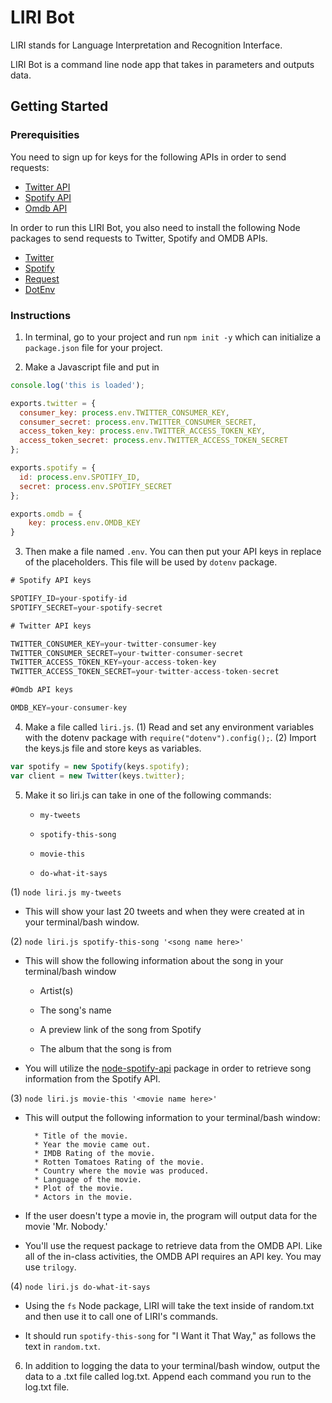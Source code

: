 # LIRI Bot
LIRI stands for Language Interpretation and Recognition Interface.

LIRI Bot is a command line node app that takes in parameters and outputs data. 

## Getting Started
### Prerequisities 
You need to sign up for keys for the following APIs in order to send requests:
* [Twitter API](https://developer.twitter.com/)
* [Spotify API](https://developer.spotify.com/web-api/)
* [Omdb API](http://www.omdbapi.com/)

In order to run this LIRI Bot, you also need to install the following Node packages to send requests to Twitter, Spotify and OMDB APIs.
* [Twitter](https://www.npmjs.com/package/twitter)
* [Spotify](https://www.npmjs.com/package/node-spotify-api)
* [Request](https://www.npmjs.com/package/request)
* [DotEnv](https://www.npmjs.com/package/dotenv)


### Instructions
1. In terminal, go to your project and run `npm init -y` which can initialize a `package.json` file for your project. 

2. Make a Javascript file and put in 
```javascript
console.log('this is loaded');

exports.twitter = {
  consumer_key: process.env.TWITTER_CONSUMER_KEY,
  consumer_secret: process.env.TWITTER_CONSUMER_SECRET,
  access_token_key: process.env.TWITTER_ACCESS_TOKEN_KEY,
  access_token_secret: process.env.TWITTER_ACCESS_TOKEN_SECRET
};

exports.spotify = {
  id: process.env.SPOTIFY_ID,
  secret: process.env.SPOTIFY_SECRET
};

exports.omdb = {
	key: process.env.OMDB_KEY
}
```

3. Then make a file named `.env`. You can then put your API keys in replace of the placeholders. This file will be used by `dotenv` package.
```js
# Spotify API keys

SPOTIFY_ID=your-spotify-id
SPOTIFY_SECRET=your-spotify-secret

# Twitter API keys

TWITTER_CONSUMER_KEY=your-twitter-consumer-key
TWITTER_CONSUMER_SECRET=your-twitter-consumer-secret
TWITTER_ACCESS_TOKEN_KEY=your-access-token-key
TWITTER_ACCESS_TOKEN_SECRET=your-twitter-access-token-secret

#Omdb API keys

OMDB_KEY=your-consumer-key

```

4. Make a file called `liri.js`.
(1) Read and set any environment variables with the dotenv package with `require("dotenv").config();`.
(2) Import the keys.js file and store keys as variables.
  ```js
  var spotify = new Spotify(keys.spotify);
  var client = new Twitter(keys.twitter);
  ```
5. Make it so liri.js can take in one of the following commands:

    * `my-tweets`

    * `spotify-this-song`

    * `movie-this`

    * `do-what-it-says`


(1)
 `node liri.js my-tweets`

   * This will show your last 20 tweets and when they were created at in your terminal/bash window.

(2)
 `node liri.js spotify-this-song '<song name here>'`

   * This will show the following information about the song in your terminal/bash window
     
     * Artist(s)
     
     * The song's name
     
     * A preview link of the song from Spotify
     
     * The album that the song is from
   
   * You will utilize the [node-spotify-api](https://www.npmjs.com/package/node-spotify-api) package in order to retrieve song information from the Spotify API.
   
(3)
`node liri.js movie-this '<movie name here>'`

   * This will output the following information to your terminal/bash window:

     ```
       * Title of the movie.
       * Year the movie came out.
       * IMDB Rating of the movie.
       * Rotten Tomatoes Rating of the movie.
       * Country where the movie was produced.
       * Language of the movie.
       * Plot of the movie.
       * Actors in the movie.
     ```

   * If the user doesn't type a movie in, the program will output data for the movie 'Mr. Nobody.'
   
   * You'll use the request package to retrieve data from the OMDB API. Like all of the in-class activities, the OMDB API requires an API key. You may use `trilogy`.

(4)
`node liri.js do-what-it-says`
   
   * Using the `fs` Node package, LIRI will take the text inside of random.txt and then use it to call one of LIRI's commands.
     
   * It should run `spotify-this-song` for "I Want it That Way," as follows the text in `random.txt`.

 6. In addition to logging the data to your terminal/bash window, output the data to a .txt file called log.txt. Append each command you run to the log.txt file.


